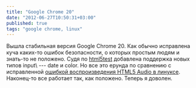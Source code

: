 ```yaml
---
title: "Google Chrome 20"
date: "2012-06-27T10:50:31+03:00"
published: true
tags: "google chrome, linux"
---
```


Вышла стабильная версия Google Chrome 20. Как обычно исправлена куча каких-то ошибок безопасности, о которых простым
людям и знать-то не положено. Судя по [html5test](http://html5test.com/) добавлена поддержка новых типов input\ ---
date и color. Но все это ерунда по сравнению с исправленной
[ошибкой воспроизведения HTML5 Audio в линуксе](http://code.google.com/p/chromium/issues/detail?id=108396).
Наконец-то все работает так, как положено. Теперь я доволен.
